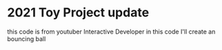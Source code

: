 # 2021 Toy Project update

this code is from youtuber Interactive Developer
in this code I'll create an bouncing ball
